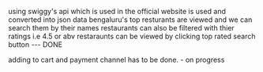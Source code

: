using swiggy's api which is used in the official website is used and converted into json data
bengaluru's top resturants are viewed and we can search them by their names
restaurants can also be filtered with thier ratings i.e 4.5 or abv restaraunts can be viewed by clicking top rated search button --- DONE


adding to cart and payment channel has to be done. - on progress
